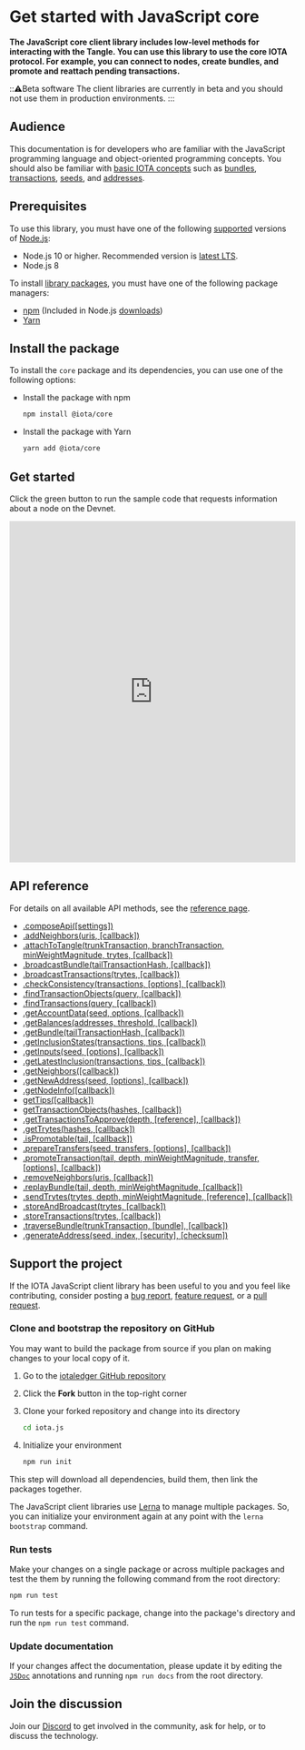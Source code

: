 # Get started with JavaScript core

**The JavaScript core client library includes low-level methods for interacting with the Tangle. You can use this library to use the core IOTA protocol. For example, you can connect to nodes, create bundles, and promote and reattach pending transactions.**

:::warning:Beta software
The client libraries are currently in beta and you should not use them in production environments.
:::

## Audience

This documentation is for developers who are familiar with the JavaScript programming language and object-oriented programming concepts. You should also be familiar with [basic IOTA concepts](root://getting-started/0.1/introduction/overview.md) such as [bundles](root://getting-started/0.1/transactions/bundles.md), [transactions](root://getting-started/0.1/transactions/transactions.md), [seeds](root://getting-started/0.1/clients/seeds.md), and [addresses](root://getting-started/0.1/seeds/addresses.md).

## Prerequisites

To use this library, you must have one of the following [supported](https://github.com/iotaledger/iota.js/blob/next/.travis.yml#L5) versions of [Node.js](https://nodejs.org):

- Node.js 10 or higher. Recommended version is [latest LTS](https://nodejs.org/en/download/).
- Node.js 8

To install [library packages](https://www.npmjs.com/org/iota), you must have one of the following package managers:

- [npm](https://www.npmjs.com/) (Included in Node.js [downloads](https://nodejs.org/en/download/))
- [Yarn](https://yarnpkg.com/)

## Install the package

To install the `core` package and its dependencies, you can use one of the following options:

- Install the package with npm
    ```bash
    npm install @iota/core
    ```
- Install the package with Yarn
    ```bash
    yarn add @iota/core
    ```

## Get started

Click the green button to run the sample code that requests information about a node on the Devnet.

<iframe height="600px" width="100%" src="https://repl.it/@jake91/Connect-to-a-node?lite=true" scrolling="no" frameborder="no" allowtransparency="true" allowfullscreen="true" sandbox="allow-forms allow-pointer-lock allow-popups allow-same-origin allow-scripts allow-modals"></iframe>

## API reference

For details on all available API methods, see the [reference page](https://github.com/iotaledger/iota.js/blob/next/api_reference.md).


- [.composeApi([settings])](https://github.com/iotaledger/iota.js/blob/next/api_reference.md#module_core.composeApi)
- [.addNeighbors(uris, [callback])](https://github.com/iotaledger/iota.js/blob/next/api_reference.md#module_core.addNeighbors)
- [.attachToTangle(trunkTransaction, branchTransaction, minWeightMagnitude, trytes, [callback])](https://github.com/iotaledger/iota.js/blob/next/api_reference.md#module_core.attachToTangle)
- [.broadcastBundle(tailTransactionHash, [callback])](https://github.com/iotaledger/iota.js/blob/next/api_reference.md#module_core.broadcastBundle)
- [.broadcastTransactions(trytes, [callback])](https://github.com/iotaledger/iota.js/blob/next/api_reference.md#module_core.broadcastTransactions)
- [.checkConsistency(transactions, [options], [callback])](https://github.com/iotaledger/iota.js/blob/next/api_reference.md#module_core.checkConsistency)
- [.findTransactionObjects(query, [callback])](https://github.com/iotaledger/iota.js/blob/next/api_reference.md#module_core.findTransactionObjects)
- [.findTransactions(query, [callback])](https://github.com/iotaledger/iota.js/blob/next/api_reference.md#module_core.findTransactions)
- [.getAccountData(seed, options, [callback])](https://github.com/iotaledger/iota.js/blob/next/api_reference.md#module_core.getAccountData)
- [.getBalances(addresses, threshold, [callback])](https://github.com/iotaledger/iota.js/blob/next/api_reference.md#module_core.getBalances)
- [.getBundle(tailTransactionHash, [callback])](https://github.com/iotaledger/iota.js/blob/next/api_reference.md#module_core.getBundle)
- [.getInclusionStates(transactions, tips, [callback])](https://github.com/iotaledger/iota.js/blob/next/api_reference.md#module_core.getInclusionStates)
- [.getInputs(seed, [options], [callback])](https://github.com/iotaledger/iota.js/blob/next/api_reference.md#module_core.getInputs)
- [.getLatestInclusion(transactions, tips, [callback])](https://github.com/iotaledger/iota.js/blob/next/api_reference.md#module_core.getLatestInclusion)
- [.getNeighbors([callback])](https://github.com/iotaledger/iota.js/blob/next/api_reference.md#module_core.getNeighbors)
- [.getNewAddress(seed, [options], [callback])](https://github.com/iotaledger/iota.js/blob/next/api_reference.md#module_core.getNewAddress)
- [.getNodeInfo([callback])](https://github.com/iotaledger/iota.js/blob/next/api_reference.md#module_core.getNodeInfo)
- [getTips([callback])](https://github.com/iotaledger/iota.js/blob/next/api_reference.md#module_core.getTips)
- [getTransactionObjects(hashes, [callback])](https://github.com/iotaledger/iota.js/blob/next/api_reference.md#module_core.getTransactionObjects)
- [.getTransactionsToApprove(depth, [reference], [callback])](https://github.com/iotaledger/iota.js/blob/next/api_reference.md#module_core.getTransactionsToApprove)
- [.getTrytes(hashes, [callback])](https://github.com/iotaledger/iota.js/blob/next/api_reference.md#module_core.getTrytes)
- [.isPromotable(tail, [callback])](https://github.com/iotaledger/iota.js/blob/next/api_reference.md#module_core.isPromotable)
- [.prepareTransfers(seed, transfers, [options], [callback])](https://github.com/iotaledger/iota.js/blob/next/api_reference.md#module_core.prepareTransfers)
- [.promoteTransaction(tail, depth, minWeightMagnitude, transfer, [options], [callback])](https://github.com/iotaledger/iota.js/blob/next/api_reference.md#module_core.promoteTransaction)
- [.removeNeighbors(uris, [callback])](https://github.com/iotaledger/iota.js/blob/next/api_reference.md#module_core.removeNeighbors)
- [.replayBundle(tail, depth, minWeightMagnitude, [callback])](https://github.com/iotaledger/iota.js/blob/next/api_reference.md#module_core.replayBundle)
- [.sendTrytes(trytes, depth, minWeightMagnitude, [reference], [callback])](https://github.com/iotaledger/iota.js/blob/next/api_reference.md#module_core.sendTrytes)
- [.storeAndBroadcast(trytes, [callback])](https://github.com/iotaledger/iota.js/blob/next/api_reference.md#module_core.storeAndBroadcast)
- [.storeTransactions(trytes, [callback])](https://github.com/iotaledger/iota.js/blob/next/api_reference.md#module_core.storeTransactions)
- [.traverseBundle(trunkTransaction, [bundle], [callback])](https://github.com/iotaledger/iota.js/blob/next/api_reference.md#module_core.traverseBundle)
- [.generateAddress(seed, index, [security], [checksum])](https://github.com/iotaledger/iota.js/blob/next/api_reference.md#module_core.generateAddress)

## Support the project

If the IOTA JavaScript client library has been useful to you and you feel like contributing, consider posting a [bug report](https://github.com/iotaledger/iota.js/issues/new), [feature request](https://github.com/iotaledger/iota.js/issues/new), or a [pull request](https://github.com/iotaledger/iota.js/pulls/).  

### Clone and bootstrap the repository on GitHub

You may want to build the package from source if you plan on making changes to your local copy of it. 

1. Go to the [iotaledger GitHub repository](https://github.com/iotaledger/iota.js)

2. Click the **Fork** button in the top-right corner

3. Clone your forked repository and change into its directory

    ```bash
    cd iota.js
    ```

4. Initialize your environment

    ```bash
    npm run init
    ```

This step will download all dependencies, build them, then link the packages together.

The JavaScript client libraries use [Lerna](https://lerna.js.org/) to manage multiple packages. So, you can initialize your environment again at any point with the `lerna bootstrap` command.

### Run tests

Make your changes on a single package or across multiple packages and test the them by running the following command from the root directory:

```bash
npm run test
```
To run tests for a specific package, change into the package's directory and run the `npm run test` command.

### Update documentation

If your changes affect the documentation, please update it by editing the [`JSDoc`](http://usejsdoc.org) annotations and running `npm run docs` from the root directory.

## Join the discussion

Join our [Discord](https://discord.iota.org) to get involved in the community, ask for help, or to discuss the technology.
